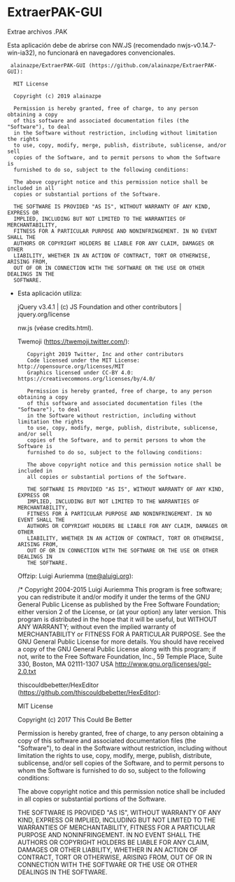# ExtraerPAK-GUI

 Extrae archivos .PAK
 
 Esta aplicación debe de abrirse con NW.JS (recomendado nwjs-v0.14.7-win-ia32), no funcionará en navegadores convencionales.
 

     alainazpe/ExtraerPAK-GUI (https://github.com/alainazpe/ExtraerPAK-GUI):

  	  MIT License

  	  Copyright (c) 2019 alainazpe

  	  Permission is hereby granted, free of charge, to any person obtaining a copy
  	  of this software and associated documentation files (the "Software"), to deal
  	  in the Software without restriction, including without limitation the rights
  	  to use, copy, modify, merge, publish, distribute, sublicense, and/or sell
  	  copies of the Software, and to permit persons to whom the Software is
  	  furnished to do so, subject to the following conditions:

  	  The above copyright notice and this permission notice shall be included in all
  	  copies or substantial portions of the Software.

  	  THE SOFTWARE IS PROVIDED "AS IS", WITHOUT WARRANTY OF ANY KIND, EXPRESS OR
  	  IMPLIED, INCLUDING BUT NOT LIMITED TO THE WARRANTIES OF MERCHANTABILITY,
  	  FITNESS FOR A PARTICULAR PURPOSE AND NONINFRINGEMENT. IN NO EVENT SHALL THE
  	  AUTHORS OR COPYRIGHT HOLDERS BE LIABLE FOR ANY CLAIM, DAMAGES OR OTHER
  	  LIABILITY, WHETHER IN AN ACTION OF CONTRACT, TORT OR OTHERWISE, ARISING FROM,
  	  OUT OF OR IN CONNECTION WITH THE SOFTWARE OR THE USE OR OTHER DEALINGS IN THE
  	  SOFTWARE.


 - Esta aplicación utiliza:
     
     jQuery v3.4.1 | (c) JS Foundation and other contributors | jquery.org/license

     nw.js (véase credits.html).

     Twemoji (https://twemoji.twitter.com/):

          Copyright 2019 Twitter, Inc and other contributors
          Code licensed under the MIT License: http://opensource.org/licenses/MIT
          Graphics licensed under CC-BY 4.0: https://creativecommons.org/licenses/by/4.0/

          Permission is hereby granted, free of charge, to any person obtaining a copy
          of this software and associated documentation files (the "Software"), to deal
          in the Software without restriction, including without limitation the rights
          to use, copy, modify, merge, publish, distribute, sublicense, and/or sell
          copies of the Software, and to permit persons to whom the Software is
          furnished to do so, subject to the following conditions:

          The above copyright notice and this permission notice shall be included in
          all copies or substantial portions of the Software.

          THE SOFTWARE IS PROVIDED "AS IS", WITHOUT WARRANTY OF ANY KIND, EXPRESS OR
          IMPLIED, INCLUDING BUT NOT LIMITED TO THE WARRANTIES OF MERCHANTABILITY,
          FITNESS FOR A PARTICULAR PURPOSE AND NONINFRINGEMENT. IN NO EVENT SHALL THE
          AUTHORS OR COPYRIGHT HOLDERS BE LIABLE FOR ANY CLAIM, DAMAGES OR OTHER
          LIABILITY, WHETHER IN AN ACTION OF CONTRACT, TORT OR OTHERWISE, ARISING FROM,
          OUT OF OR IN CONNECTION WITH THE SOFTWARE OR THE USE OR OTHER DEALINGS IN
          THE SOFTWARE.

     Offzip: Luigi Auriemma (me@aluigi.org):

	/*
  	  Copyright 2004-2015 Luigi Auriemma
  	  This program is free software; you can redistribute it and/or modify
  	  it under the terms of the GNU General Public License as published by
 	  the Free Software Foundation; either version 2 of the License, or
 	  (at your option) any later version.
	  This program is distributed in the hope that it will be useful,
  	  but WITHOUT ANY WARRANTY; without even the implied warranty of
   	  MERCHANTABILITY or FITNESS FOR A PARTICULAR PURPOSE.  See the
   	  GNU General Public License for more details.
  	  You should have received a copy of the GNU General Public License
  	  along with this program; if not, write to the Free Software
  	  Foundation, Inc., 59 Temple Place, Suite 330, Boston, MA  02111-1307 USA
   	  http://www.gnu.org/licenses/gpl-2.0.txt

     thiscouldbebetter/HexEditor (https://github.com/thiscouldbebetter/HexEditor):

  	  MIT License

  	  Copyright (c) 2017 This Could Be Better

  	  Permission is hereby granted, free of charge, to any person obtaining a copy
  	  of this software and associated documentation files (the "Software"), to deal
  	  in the Software without restriction, including without limitation the rights
  	  to use, copy, modify, merge, publish, distribute, sublicense, and/or sell
  	  copies of the Software, and to permit persons to whom the Software is
  	  furnished to do so, subject to the following conditions:

  	  The above copyright notice and this permission notice shall be included in all
  	  copies or substantial portions of the Software.

  	  THE SOFTWARE IS PROVIDED "AS IS", WITHOUT WARRANTY OF ANY KIND, EXPRESS OR
  	  IMPLIED, INCLUDING BUT NOT LIMITED TO THE WARRANTIES OF MERCHANTABILITY,
  	  FITNESS FOR A PARTICULAR PURPOSE AND NONINFRINGEMENT. IN NO EVENT SHALL THE
  	  AUTHORS OR COPYRIGHT HOLDERS BE LIABLE FOR ANY CLAIM, DAMAGES OR OTHER
  	  LIABILITY, WHETHER IN AN ACTION OF CONTRACT, TORT OR OTHERWISE, ARISING FROM,
  	  OUT OF OR IN CONNECTION WITH THE SOFTWARE OR THE USE OR OTHER DEALINGS IN THE
  	  SOFTWARE.
